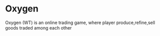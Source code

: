 # Oxygen
Oxygen (WT) is an online trading game, where player produce,refine,sell goods traded among each other

